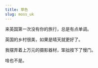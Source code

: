 ```yaml
---
title: 草色
slug: moss_uk
---
```


来英国第一次没有你的旅行，总是有点单调。

英国的乡村很美，如果是晴天就更好了。

我摆弄着上万元的摄影器材，笨拙按下了慢门。

啥也不是。





